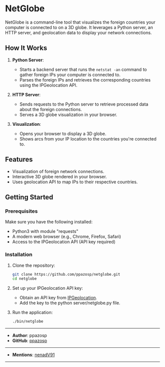 # NetGlobe

NetGlobe is a command-line tool that visualizes the foreign countries your computer is connected to on a 3D globe. It leverages a Python server, an HTTP server, and geolocation data to display your network connections.

## How It Works

1. **Python Server**:
   - Starts a backend server that runs the `netstat -an` command to gather foreign IPs your computer is connected to.
   - Parses the foreign IPs and retrieves the corresponding countries using the IPGeolocation API.

2. **HTTP Server**:
   - Sends requests to the Python server to retrieve processed data about the foreign connections.
   - Serves a 3D globe visualization in your browser.

3. **Visualization**:
   - Opens your browser to display a 3D globe.
   - Shows arcs from your IP location to the countries you're connected to.

## Features

- Visualization of foreign network connections.
- Interactive 3D globe rendered in your browser.
- Uses geolocation API to map IPs to their respective countries.

## Getting Started

### Prerequisites

Make sure you have the following installed:

- Python3 with module "requests"
- A modern web browser (e.g., Chrome, Firefox, Safari)
- Access to the IPGeolocation API (API key required)

### Installation

1. Clone the repository:
   ```bash
   git clone https://github.com/ppazosp/netglobe.git
   cd netglobe
   ```
2. Set up your IPGeolocation API key:
   - Obtain an API key from [IPGeolocation](https://ipgeolocation.io/).
   - Add the key to the python server/netglobe.py file.

3. Run the application:
   ```bash
   ./bin/netglobe
   ```
---

- **Author**: ppazosp
- **GitHub**: [ppazosp](https://github.com/ppazosp)
---

- **Mentions**: [nenadV91](https://github.com/nenadV91/Threejs-globe)

---
